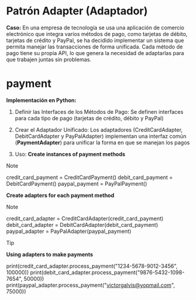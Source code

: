 # Patrón Adapter (Adaptador) 

**Caso:**
En una empresa de tecnología se usa una aplicación de comercio electrónico que integra varios métodos de pago, como tarjetas de débito, tarjetas de crédito y PayPal, se ha decidido implementar un sistema que permita manejar las transacciones de forma unificada. Cada método de pago tiene su propia API, lo que genera la necesidad de adaptarlas para que trabajen juntas sin problemas.


# payment 
**Implementación en Python:** 


1. Definir las Interfaces de los Métodos de Pago:
Se definen interfaces para cada tipo de pago (tarjetas de crédito, débito y PayPal)

2. Crear el Adaptador Unificado:
Los adaptadores (CreditCardAdapter, DebitCardAdapter y PayPalAdapter) implementan una interfaz común (**PaymentAdapter**) para unificar la forma en que se manejan los pagos

3. Uso:
**Create instances of payment methods**

> [!NOTE]
>
> credit_card_payment = CreditCardPayment()
> debit_card_payment = DebitCardPayment()
> paypal_payment = PayPalPayment()
> 

**Create adapters for each payment method**

> [!NOTE]
>
> credit_card_adapter = CreditCardAdapter(credit_card_payment)
> debit_card_adapter = DebitCardAdapter(debit_card_payment)
> paypal_adapter = PayPalAdapter(paypal_payment)
> 


> [!TIP]
> **Using adapters to make payments**
> 
>print(credit_card_adapter.process_payment("1234-5678-9012-3456", 100000))
>print(debit_card_adapter.process_payment("9876-5432-1098-7654", 50000))
>print(paypal_adapter.process_payment("victorgalvis@yopmail.com", 75000))


